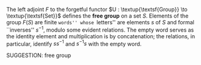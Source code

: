  The left adjoint $F$ to the forgetful functor $U : \textup{\textsf{Group}} \to \textup{\textsf{Set}}$ defines the **free group** on a set $S$. Elements of the group $F(S)$ are finite ``words'' whose ``letters'' are elements $s$ of $S$ and formal ``inverses'' $s^{-1}$, modulo some evident relations. The empty word serves as the identity element and multiplication is by concatenation; the relations, in particular,  identify $ss^{-1}$ and $s^{-1}s$ with the empty word.

SUGGESTION: free group